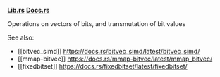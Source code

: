 **[Lib.rs](https://lib.rs/crates/bitvec)**
**[Docs.rs](https://docs.rs/bitvec)**

Operations on vectors of bits, and transmutation of bit values

See also:
- [[bitvec_simd]] https://docs.rs/bitvec_simd/latest/bitvec_simd/
- [[mmap-bitvec]] https://docs.rs/mmap-bitvec/latest/mmap_bitvec/
- [[fixedbitset]] https://docs.rs/fixedbitset/latest/fixedbitset/